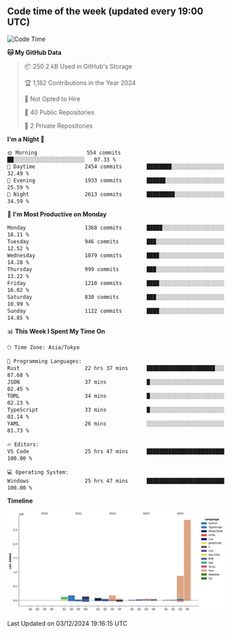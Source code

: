 ## Code time of the week (updated every 19:00 UTC)

<!--START_SECTION:waka-->
![Code Time](http://img.shields.io/badge/Code%20Time-4%2C017%20hrs%2036%20mins-blue)

**🐱 My GitHub Data** 

> 📦 250.2 kB Used in GitHub's Storage 
 > 
> 🏆 1,182 Contributions in the Year 2024
 > 
> 🚫 Not Opted to Hire
 > 
> 📜 40 Public Repositories 
 > 
> 🔑 2 Private Repositories 
 > 
**I'm a Night 🦉** 

```text
🌞 Morning                554 commits         ██░░░░░░░░░░░░░░░░░░░░░░░   07.33 % 
🌆 Daytime                2454 commits        ████████░░░░░░░░░░░░░░░░░   32.49 % 
🌃 Evening                1933 commits        ██████░░░░░░░░░░░░░░░░░░░   25.59 % 
🌙 Night                  2613 commits        █████████░░░░░░░░░░░░░░░░   34.59 % 
```
📅 **I'm Most Productive on Monday** 

```text
Monday                   1368 commits        █████░░░░░░░░░░░░░░░░░░░░   18.11 % 
Tuesday                  946 commits         ███░░░░░░░░░░░░░░░░░░░░░░   12.52 % 
Wednesday                1079 commits        ████░░░░░░░░░░░░░░░░░░░░░   14.28 % 
Thursday                 999 commits         ███░░░░░░░░░░░░░░░░░░░░░░   13.22 % 
Friday                   1210 commits        ████░░░░░░░░░░░░░░░░░░░░░   16.02 % 
Saturday                 830 commits         ███░░░░░░░░░░░░░░░░░░░░░░   10.99 % 
Sunday                   1122 commits        ████░░░░░░░░░░░░░░░░░░░░░   14.85 % 
```


📊 **This Week I Spent My Time On** 

```text
🕑︎ Time Zone: Asia/Tokyo

💬 Programming Languages: 
Rust                     22 hrs 37 mins      ██████████████████████░░░   87.68 % 
JSON                     37 mins             █░░░░░░░░░░░░░░░░░░░░░░░░   02.45 % 
TOML                     34 mins             █░░░░░░░░░░░░░░░░░░░░░░░░   02.23 % 
TypeScript               33 mins             █░░░░░░░░░░░░░░░░░░░░░░░░   02.14 % 
YAML                     26 mins             ░░░░░░░░░░░░░░░░░░░░░░░░░   01.73 % 

🔥 Editors: 
VS Code                  25 hrs 47 mins      █████████████████████████   100.00 % 

💻 Operating System: 
Windows                  25 hrs 47 mins      █████████████████████████   100.00 % 
```

**Timeline**

![Lines of Code chart](https://raw.githubusercontent.com/SARDONYX-sard/SARDONYX-sard/main/assets/bar_graph.png)


 Last Updated on 03/12/2024 19:16:15 UTC
<!--END_SECTION:waka-->